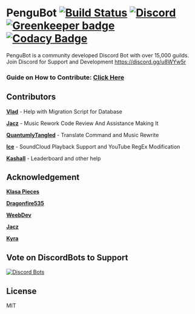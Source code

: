 # PenguBot [![Build Status](https://travis-ci.org/AdityaTD/PenguBot.svg?branch=master)](https://travis-ci.org/AdityaTD/PenguBot) [![Discord](https://discordapp.com/api/guilds/303195322514014210/embed.png)](https://discord.gg/u8WYw5r) [![Greenkeeper badge](https://badges.greenkeeper.io/AdityaTD/PenguBot.svg)](https://greenkeeper.io/) [![Codacy Badge](https://api.codacy.com/project/badge/Grade/112e816149814ef1a83d9a376cf566b5)](https://www.codacy.com/app/adityatripathidelhi/PenguBot?utm_source=github.com&amp;utm_medium=referral&amp;utm_content=AdityaTD/PenguBot&amp;utm_campaign=Badge_Grade)

PenguBot is a community developed Discord Bot with over 15,000 guilds.
Join Discord for Support and Development https://discord.gg/u8WYw5r

### Guide on How to Contribute: [Click Here](https://github.com/AdityaTD/PenguBot/blob/rewrite/CONTRIBUTING.md)

## Contributors
[**Vlad**](https://github.com/KingDGrizzle) - Help with Migration Script for Database

[**Jacz**](https://github.com/MrJacz) - Music Rework Code Review And Assistance Making It

[**QuantumlyTangled**](https://github.com/QuantumlyTangled) - Translate Command and Music Rewrite

[**Ice**](https://github.com/iceeMC/) - SoundCloud Playback Support and YouTube RegEx Modification

[**Kashall**](https://github.com/Kashalls/) - Leaderboard and other help

## Acknowledgement
[**Klasa Pieces**](https://github.com/dirigeants/klasa-pieces/)

[**Dragonfire535**](https://github.com/dragonfire535)

[**WeebDev**](https://github.com/WeebDev/Commando)

[**Jacz**](https://github.com/MrJacz)

[**Kyra**](https://github.com/kyranet)

## Vote on DiscordBots to Support
[![Discord Bots](https://discordbots.org/api/widget/303181184718995457.svg)](https://discordbots.org/bot/303181184718995457/vote)

## License
MIT
